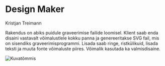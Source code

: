 # Design Maker

Kristjan Treimann

Rakendus on abiks puidule graveerimise failide loomisel. Klient saab enda disaini vastavalt võimalustlele kokku panna ja genereeritakse SVG fail, mis on sisendiks graveerimisprogrammi.
Lisada saab ringe, ristkülikuid, lisada teksti ja muuta fonte võimaluste piires. Võimalik kasutada ka valmisdisaine. 

![Kuvatõmmis](https://www.upload.ee/image/10044280/screenshot.png)